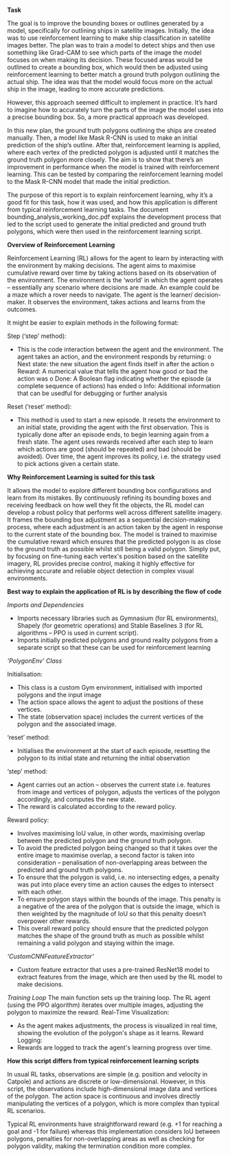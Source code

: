 **Task** 


The goal is to improve the bounding boxes or outlines generated by a model, specifically for outlining ships in satellite images. Initially, the idea was to use reinforcement learning to make ship classification in satellite images better. The plan was to train a model to detect ships and then use something like Grad-CAM to see which parts of the image the model focuses on when making its decision. These focused areas would be outlined to create a bounding box, which would then be adjusted using reinforcement learning to better match a ground truth polygon outlining the actual ship. The idea was that the model would focus more on the actual ship in the image, leading to more accurate predictions.

However, this approach seemed difficult to implement in practice. It’s hard to imagine how to accurately turn the parts of the image the model uses into a precise bounding box. So, a more practical approach was developed.

In this new plan, the ground truth polygons outlining the ships are created manually. Then, a model like Mask R-CNN is used to make an initial prediction of the ship’s outline. After that, reinforcement learning is applied, where each vertex of the predicted polygon is adjusted until it matches the ground truth polygon more closely. The aim is to show that there’s an improvement in performance when the model is trained with reinforcement learning. This can be tested by comparing the reinforcement learning model to the Mask R-CNN model that made the initial prediction.

The purpose of this report is to explain reinforcement learning, why it’s a good fit for this task, how it was used, and how this application is different from typical reinforcement learning tasks. The document bounding_analysis_working_doc.pdf explains the development process that led to the script used to generate the initial predicted and ground truth polygons, which were then used in the reinforcement learning script.


**Overview of Reinforcement Learning**


Reinforcement Learning (RL) allows for the agent to learn by interacting with the environment by making decisions. The agent aims to maximise cumulative reward over time by taking actions based on its observation of the environment. 
The environment is the ‘world’ in which the agent operates – essentially any scenario where decisions are made. An example could be a maze which a rover needs to navigate. 
The agent is the learner/ decision-maker. It observes the environment, takes actions and learns from the outcomes. 

It might be easier to explain methods in the following format:

Step (‘step’ method):
-	This is the code interaction between the agent and the environment. The agent takes an action, and the environment responds by returning:
o	Next state: the new situation the agent finds itself in after the action
o	Reward: A numerical value that tells the agent how good or bad the action was
o	Done: A Boolean flag indicating whether the episode (a complete sequence of actions) has ended
o	Info: Additional information that can be usedful for debugging or further analysis

Reset (‘reset’ method):
-	This method is used to start a new episode. It resets the environment to an initial state, providing the agent with the first observation. This is typically done after an episode ends, to begin learning again from a fresh state.
The agent uses rewards received after each step to learn which actions are good (should be repeated) and bad (should be avoided). Over time, the agent improves its policy, i.e. the strategy used to pick actions given a certain state.


**Why Reinforcement Learning is suited for this task**


It allows the model to explore different bounding box configurations and learn from its mistakes. By continuously refining its bounding boxes and receiving feedback on how well they fit the objects, the RL model can develop a robust policy that performs well across different satellite imagery.
It frames the bounding box adjustment as a sequential decision-making process, where each adjustment is an action taken by the agent in response to the current state of the bounding box. The model is trained to maximise the cumulative reward which ensures that the predicted polygon is as close to the ground truth as possible whilst still being a valid polygon. 
Simply put, by focusing on fine-tuning each vertex's position based on the satellite imagery, RL provides precise control, making it highly effective for achieving accurate and reliable object detection in complex visual environments.


**Best way to explain the application of RL is by describing the flow of code**


*Imports and Dependencies*
-	Imports necessary libraries such as Gymnasium (for RL environments), Shapely (for geometric operations) and Stable Baselines 3 (for RL algorithms – PPO is used in current script). 
-	Imports initially predicted polygons and ground reality polygons from a separate script so that these can be used for reinforcement learning

*‘PolygonEnv’ Class*
   
Initialisation:
-	This class is a custom Gym environment, initialised with imported polygons and the input image
-	The action space allows the agent to adjust the positions of these vertices.
-	The state (observation space) includes the current vertices of the polygon and the associated image.
  
‘reset’ method:
-	Initialises the environment at the start of each episode, resetting the polygon to its initial state and returning the initial observation

‘step’ method:
-	Agent carries out an action – observes the current state i.e. features from image and vertices of polygon, adjusts the vertices of the polygon accordingly, and computes the new state.
-	The reward is calculated according to the reward policy. 

Reward policy:
-	Involves maximising IoU value, in other words, maximising overlap between the predicted polygon and the ground truth polygon. 
-	To avoid the predicted polygon being changed so that it takes over the entire image to maximise overlap, a second factor is taken into consideration – penalisation of non-overlapping areas between the predicted and ground truth polygons. 
-	To ensure that the polygon is valid, i.e. no intersecting edges, a penalty was put into place every time an action causes the edges to intersect with each other. 
-	To ensure polygon stays within the bounds of the image. This penalty is a negative of the area of the polygon that is outside the image, which is then weighted by the magnitude of IoU so that this penalty doesn’t overpower other rewards.
-	This overall reward policy should ensure that the predicted polygon matches the shape of the ground truth as much as possible whilst remaining a valid polygon and staying within the image.


*‘CustomCNNFeatureExtractor’*
-	Custom feature extractor that uses a pre-trained ResNet18 model to extract features from the image, which are then used by the RL model to make decisions.


*Training Loop*
The main function sets up the training loop. The RL agent (using the PPO algorithm) iterates over multiple images, adjusting the polygon to maximize the reward.
Real-Time Visualization:
-	As the agent makes adjustments, the process is visualized in real time, showing the evolution of the polygon's shape as it learns.
Reward Logging:
-	Rewards are logged to track the agent's learning progress over time.


**How this script differs from typical reinforcement learning scripts**


In usual RL tasks, observations are simple (e.g. position and velocity in Catpole) and actions are discrete or low-dimensional. However, in this script, the observations include high-dimensional image data and vertices of the polygon. The action space is continuous and involves directly manipulating the vertices of a polygon, which is more complex than typical RL scenarios. 

Typical RL environments have straightforward reward (e.g. +1 for reaching a goal and -1 for failure) whereas this implementation considers IoU between polygons, penalties for non-overlapping areas as well as checking for polygon validity, making the termination condition more complex.



